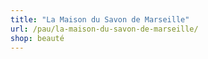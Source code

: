 ```yaml
---
title: "La Maison du Savon de Marseille"
url: /pau/la-maison-du-savon-de-marseille/
shop: beauté
---
```

